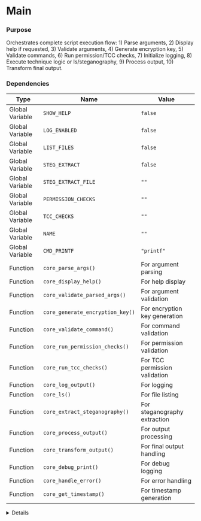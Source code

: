 # Main

### Purpose
Orchestrates complete script execution flow: 1) Parse arguments, 2) Display help if requested, 3) Validate arguments, 4) Generate encryption key, 5) Validate commands, 6) Run permission/TCC checks, 7) Initialize logging, 8) Execute technique logic or ls/steganography, 9) Process output, 10) Transform final output.

### Dependencies
| Type | Name | Value |
|------|------|-------|
| Global Variable | `SHOW_HELP` | `false` |
| Global Variable | `LOG_ENABLED` | `false` |
| Global Variable | `LIST_FILES` | `false` |
| Global Variable | `STEG_EXTRACT` | `false` |
| Global Variable | `STEG_EXTRACT_FILE` | `""` |
| Global Variable | `PERMISSION_CHECKS` | `""` |
| Global Variable | `TCC_CHECKS` | `""` |
| Global Variable | `NAME` | `""` |
| Global Variable | `CMD_PRINTF` | `"printf"` |
| Function | `core_parse_args()` | For argument parsing |
| Function | `core_display_help()` | For help display |
| Function | `core_validate_parsed_args()` | For argument validation |
| Function | `core_generate_encryption_key()` | For encryption key generation |
| Function | `core_validate_command()` | For command validation |
| Function | `core_run_permission_checks()` | For permission validation |
| Function | `core_run_tcc_checks()` | For TCC permission validation |
| Function | `core_log_output()` | For logging |
| Function | `core_ls()` | For file listing |
| Function | `core_extract_steganography()` | For steganography extraction |
| Function | `core_process_output()` | For output processing |
| Function | `core_transform_output()` | For final output handling |
| Function | `core_debug_print()` | For debug logging |
| Function | `core_handle_error()` | For error handling |
| Function | `core_get_timestamp()` | For timestamp generation |

<details>

```shell
core_main() {
    local raw_output=""
    local processed_output=""
    
    # Step 1: Parse command line arguments (no validation)
    core_parse_args "$@"
    
    # Step 2: Display help if requested (early exit)
    if [ "$SHOW_HELP" = true ]; then
        core_display_help
        return 0
    fi
    
    # Step 3: Validate parsed arguments
    core_validate_parsed_args || exit 1
    
    # Step 4: Generate encryption key if needed
    core_generate_encryption_key
    
    # Step 5: Validate required commands
    core_validate_command || exit 1
    
    # Process permission checks from configuration
    if [ -n "$PERMISSION_CHECKS" ]; then
        core_debug_print "Processing permission checks from configuration"
        # Instead of eval, call the permission check function directly
        core_run_permission_checks
        permission_check_result=$?
        if [ $permission_check_result -ne 0 ]; then
            core_handle_error "Permission checks failed - script cannot continue without required permissions"
            exit 1
        fi
    fi
    
    # Process TCC permission checks from configuration
    if [ -n "$TCC_CHECKS" ]; then
        core_debug_print "Processing TCC permission checks from configuration"
        # Instead of eval, call the TCC check function directly
        core_run_tcc_checks
        tcc_check_result=$?
        if [ $tcc_check_result -ne 0 ]; then
            "$CMD_PRINTF"  "[INFO] [%s] TCC permission checks failed - some functionality may be limited\n" "$(core_get_timestamp)"
            # We continue execution as TCC checks are often informational
        fi
    fi
    
    # Initialize the log file if logging is enabled
    if [ "$LOG_ENABLED" = true ]; then
        # Initialize logging at start
        core_log_output "Starting ${NAME}" "started" true
    fi
    
    # Default data source identifier
    local data_source="generic"
    
    # Check if we should run the ls function
    if [ "$LIST_FILES" = true ]; then
        # Get raw output from ls command
        raw_output=$(core_ls)
        data_source="file_listing"
    # Check if we should extract steganography data
    elif [ "$STEG_EXTRACT" = true ]; then
        # Execute steganography extraction
        raw_output=$(core_extract_steganography "$STEG_EXTRACT_FILE")
        data_source="steg_extracted"
    else
        # Execute script-specific logic here
# PLACEHOLDER_MAIN_EXECUTION
        # This section is intentionally left empty as it will be filled by
        # technique-specific implementations when sourcing this base script
        # If no raw_output is set by the script, exit gracefully
        if [ -z "$raw_output" ]; then
            return 0
        fi
    fi
    
    # Process the output (format, encode, encrypt)
    processed_output=$(core_process_output "$raw_output" "$data_source")
    
    # Handle the final output (log, exfil, or display)
    core_transform_output "$processed_output"
}
```

</details> 
